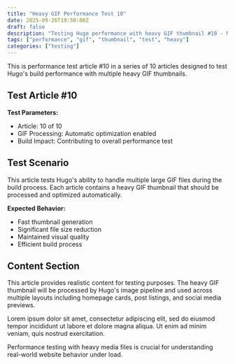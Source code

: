 ```yaml
---
title: "Heavy GIF Performance Test 10"
date: 2025-09-26T19:50:00Z
draft: false
description: "Testing Hugo performance with heavy GIF thumbnail #10 - Multi-MB file test"
tags: ["performance", "gif", "thumbnail", "test", "heavy"]
categories: ["testing"]
---
```


This is performance test article #10 in a series of 10 articles designed to test Hugo's build performance with multiple heavy GIF thumbnails.

## Test Article #10

**Test Parameters:**
- Article: 10 of 10  
- GIF Processing: Automatic optimization enabled
- Build Impact: Contributing to overall performance test

## Test Scenario

This article tests Hugo's ability to handle multiple large GIF files during the build process. Each article contains a heavy GIF thumbnail that should be processed and optimized automatically.

**Expected Behavior:**
- Fast thumbnail generation
- Significant file size reduction  
- Maintained visual quality
- Efficient build process

## Content Section

This article provides realistic content for testing purposes. The heavy GIF thumbnail will be processed by Hugo's image pipeline and used across multiple layouts including homepage cards, post listings, and social media previews.

Lorem ipsum dolor sit amet, consectetur adipiscing elit, sed do eiusmod tempor incididunt ut labore et dolore magna aliqua. Ut enim ad minim veniam, quis nostrud exercitation.

Performance testing with heavy media files is crucial for understanding real-world website behavior under load.

